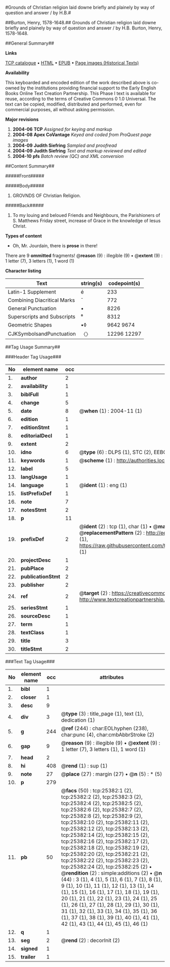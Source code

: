 #Grounds of Christian religion laid downe briefly and plainely by way of question and answer / by H.B.#

##Burton, Henry, 1578-1648.##
Grounds of Christian religion laid downe briefly and plainely by way of question and answer / by H.B.
Burton, Henry, 1578-1648.

##General Summary##

**Links**

[TCP catalogue](http://www.ota.ox.ac.uk/tcp/)  • 
[HTML](http://tei.it.ox.ac.uk/tcp/Texts-HTML/free/A17/A17301.html)  • 
[EPUB](http://tei.it.ox.ac.uk/tcp/Texts-EPUB/free/A17/A17301.epub) • 
[Page images (Historical Texts)](https://data.historicaltexts.jisc.ac.uk/view?pubId=eebo-22330089e&pageId=eebo-22330089e-25382-1)

**Availability**

This keyboarded and encoded edition of the
	       work described above is co-owned by the institutions
	       providing financial support to the Early English Books
	       Online Text Creation Partnership. This Phase I text is
	       available for reuse, according to the terms of Creative
	       Commons 0 1.0 Universal. The text can be copied,
	       modified, distributed and performed, even for
	       commercial purposes, all without asking permission.

**Major revisions**

1. __2004-06__ __TCP__ *Assigned for keying and markup*
1. __2004-08__ __Apex CoVantage__ *Keyed and coded from ProQuest page images*
1. __2004-09__ __Judith Siefring__ *Sampled and proofread*
1. __2004-09__ __Judith Siefring__ *Text and markup reviewed and edited*
1. __2004-10__ __pfs__ *Batch review (QC) and XML conversion*

##Content Summary##

#####Front#####

#####Body#####

1. GROVNDS OF Christian Religion.

#####Back#####

1. To my louing and beloued Friends and Neighbours, the Parishioners of S. Matthews Friday street, increase of Grace in the knowledge of Iesus Christ.

**Types of content**

  * Oh, Mr. Jourdain, there is **prose** in there!

There are 9 **ommitted** fragments! 
 @__reason__ (9) : illegible (9)  •  @__extent__ (9) : 1 letter (7), 3 letters (1), 1 word (1)

**Character listing**


|Text|string(s)|codepoint(s)|
|---|---|---|
|Latin-1 Supplement|é|233|
|Combining             Diacritical Marks|̄|772|
|General Punctuation|•|8226|
|Superscripts             and Subscripts|⁸|8312|
|Geometric Shapes|▪◊|9642 9674|
|CJKSymbolsandPunctuation|〈〉|12296 12297|

##Tag Usage Summary##

###Header Tag Usage###

|No|element name|occ|attributes|
|---|---|---|---|
|1.|__author__|2||
|2.|__availability__|1||
|3.|__biblFull__|1||
|4.|__change__|5||
|5.|__date__|8| @__when__ (1) : 2004-11 (1)|
|6.|__edition__|1||
|7.|__editionStmt__|1||
|8.|__editorialDecl__|1||
|9.|__extent__|2||
|10.|__idno__|6| @__type__ (6) : DLPS (1), STC (2), EEBO-CITATION (1), OCLC (1), VID (1)|
|11.|__keywords__|1| @__scheme__ (1) : http://authorities.loc.gov/ (1)|
|12.|__label__|5||
|13.|__langUsage__|1||
|14.|__language__|1| @__ident__ (1) : eng (1)|
|15.|__listPrefixDef__|1||
|16.|__note__|7||
|17.|__notesStmt__|2||
|18.|__p__|11||
|19.|__prefixDef__|2| @__ident__ (2) : tcp (1), char (1)  •  @__matchPattern__ (2) : ([0-9\-]+):([0-9IVX]+) (1), (.+) (1)  •  @__replacementPattern__ (2) : http://eebo.chadwyck.com/downloadtiff?vid=$1&page=$2 (1), https://raw.githubusercontent.com/textcreationpartnership/Texts/master/tcpchars.xml#$1 (1)|
|20.|__projectDesc__|1||
|21.|__pubPlace__|2||
|22.|__publicationStmt__|2||
|23.|__publisher__|2||
|24.|__ref__|2| @__target__ (2) : https://creativecommons.org/publicdomain/zero/1.0/ (1), http://www.textcreationpartnership.org/docs/. (1)|
|25.|__seriesStmt__|1||
|26.|__sourceDesc__|1||
|27.|__term__|1||
|28.|__textClass__|1||
|29.|__title__|3||
|30.|__titleStmt__|2||


###Text Tag Usage###

|No|element name|occ|attributes|
|---|---|---|---|
|1.|__bibl__|1||
|2.|__closer__|1||
|3.|__desc__|9||
|4.|__div__|3| @__type__ (3) : title_page (1), text (1), dedication (1)|
|5.|__g__|244| @__ref__ (244) : char:EOLhyphen (238), char:punc (4), char:cmbAbbrStroke (2)|
|6.|__gap__|9| @__reason__ (9) : illegible (9)  •  @__extent__ (9) : 1 letter (7), 3 letters (1), 1 word (1)|
|7.|__head__|2||
|8.|__hi__|408| @__rend__ (1) : sup (1)|
|9.|__note__|27| @__place__ (27) : margin (27)  •  @__n__ (5) : * (5)|
|10.|__p__|279||
|11.|__pb__|50| @__facs__ (50) : tcp:25382:1 (2), tcp:25382:2 (2), tcp:25382:3 (2), tcp:25382:4 (2), tcp:25382:5 (2), tcp:25382:6 (2), tcp:25382:7 (2), tcp:25382:8 (2), tcp:25382:9 (2), tcp:25382:10 (2), tcp:25382:11 (2), tcp:25382:12 (2), tcp:25382:13 (2), tcp:25382:14 (2), tcp:25382:15 (2), tcp:25382:16 (2), tcp:25382:17 (2), tcp:25382:18 (2), tcp:25382:19 (2), tcp:25382:20 (2), tcp:25382:21 (2), tcp:25382:22 (2), tcp:25382:23 (2), tcp:25382:24 (2), tcp:25382:25 (2)  •  @__rendition__ (2) : simple:additions (2)  •  @__n__ (44) : 3 (1), 4 (1), 5 (1), 6 (1), 7 (1), 8 (1), 9 (1), 10 (1), 11 (1), 12 (1), 13 (1), 14 (1), 15 (1), 16 (1), 17 (1), 18 (1), 19 (1), 20 (1), 21 (1), 22 (1), 23 (1), 24 (1), 25 (1), 26 (1), 27 (1), 28 (1), 29 (1), 30 (1), 31 (1), 32 (1), 33 (1), 34 (1), 35 (1), 36 (1), 37 (1), 38 (1), 39 (1), 40 (1), 41 (1), 42 (1), 43 (1), 44 (1), 45 (1), 46 (1)|
|12.|__q__|1||
|13.|__seg__|2| @__rend__ (2) : decorInit (2)|
|14.|__signed__|1||
|15.|__trailer__|1||
